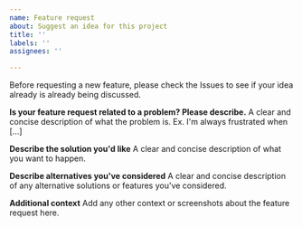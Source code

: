 ```yaml
---
name: Feature request
about: Suggest an idea for this project
title: ''
labels: ''
assignees: ''

---
```


Before requesting a new feature, please check the Issues to see if your idea already is already being discussed.

**Is your feature request related to a problem? Please describe.**
A clear and concise description of what the problem is. Ex. I'm always frustrated when [...]

**Describe the solution you'd like**
A clear and concise description of what you want to happen.

**Describe alternatives you've considered**
A clear and concise description of any alternative solutions or features you've considered.

**Additional context**
Add any other context or screenshots about the feature request here.
